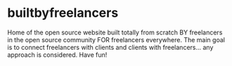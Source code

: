 # builtbyfreelancers
Home of the open source website built totally from scratch BY freelancers in the open source community FOR freelancers everywhere. The main goal is to connect freelancers with clients and clients with freelancers... any approach is considered. Have fun!
